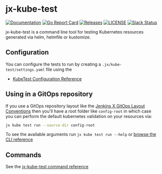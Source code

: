 # jx-kube-test

[![Documentation](https://godoc.org/github.com/jenkins-x-plugins/jx-kube-test?status.svg)](https://pkg.go.dev/mod/github.com/jenkins-x-plugins/jx-kube-test)
[![Go Report Card](https://goreportcard.com/badge/github.com/jenkins-x-plugins/jx-kube-test)](https://goreportcard.com/report/github.com/jenkins-x-plugins/jx-kube-test)
[![Releases](https://img.shields.io/github/release-pre/jenkins-x/jx-kube-test.svg)](https://github.com/jenkins-x-plugins/jx-kube-test/releases)
[![LICENSE](https://img.shields.io/github/license/jenkins-x/jx-kube-test.svg)](https://github.com/jenkins-x-plugins/jx-kube-test/blob/master/LICENSE)
[![Slack Status](https://img.shields.io/badge/slack-join_chat-white.svg?logo=slack&style=social)](https://slack.k8s.io/)

jx-kube-test is a command line tool for testing Kubernetes resources generated via helm, helmfile or kustomize.
  

## Configuration

You can configure the tests to run by creating a `.jx/kube-test/settings.yaml` file using the 

* [KubeTest Configuration Reference](docs/config.md#kubetest.jenkins-x.io/v1alpha1.KubeTest)
         

## Using in a GitOps repository

If you use a GitOps repository layout like the [Jenkins X GitOps Layout Conventions](https://github.com/jenkins-x-plugins/jx-gitops/blob/main/docs/git_layout.md) then you'll have a root folder like `config-root`  in which case you can perform the default kubernetes validation on your resources via:


```bash 
jx kube test run --source-dir config-root
```

To see the available arguments run `jx kube test run --help` or [browse the CLI reference](docs/cmd/jx-kube-test_run.md#options)

## Commands

See the [jx-kube-test command reference](docs/cmd/jx-kube-test.md#see-also)

